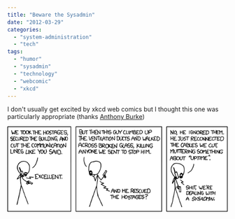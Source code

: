```yaml
---
title: "Beware the Sysadmin"
date: "2012-03-29"
categories: 
  - "system-administration"
  - "tech"
tags: 
  - "humor"
  - "sysadmin"
  - "technology"
  - "webcomic"
  - "xkcd"
---
```


I don't usually get excited by xkcd web comics but I thought this one was particularly appropriate (thanks [Anthony Burke](http://blog.ciscoinferno.net/))

![xkcd - Devotion to Duty](images/devotion_to_duty.png "[xkcd - Devotion to Duty](http://xkcd.com/705/)")
